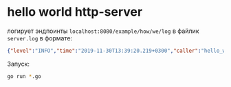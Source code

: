 # hello world http-server

логирует эндпоинты `localhost:8080/example/how/we/log` в файлик `server.log`
в формате:

```json
{"level":"INFO","time":"2019-11-30T13:39:20.219+0300","caller":"hello_world/server.go:25","message":"requested path: example/how/we/log"}
```

Запуск:
```bash
go run *.go
```
